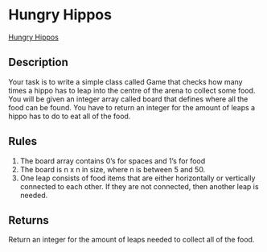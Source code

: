 # Hungry Hippos
[Hungry Hippos](https://www.codewars.com/kata/hungry-hippos/train/php)

## Description
Your task is to write a simple class called Game that checks how many times a hippo has to leap into the centre of the arena to collect some food. You will be given an integer array called board that defines where all the food can be found. You have to return an integer for the amount of leaps a hippo has to do to eat all of the food.

## Rules
 1. The board array contains 0’s for spaces and 1’s for food
 2. The board is n x n in size, where n is between 5 and 50.
 3. One leap consists of food items that are either horizontally or vertically connected to each other. If they are not connected, then another leap is needed.

## Returns
Return an integer for the amount of leaps needed to collect all of the food.
